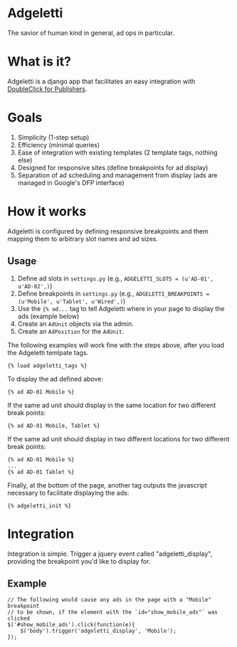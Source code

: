 Adgeletti
=========

The savior of human kind in general, ad ops in particular.

What is it?
==========

Adgeletti is a django app that facilitates an easy integration with [DoubleClick for Publishers](http://www.google.com/doubleclick/publishers/solutions/ad-serving.html "DFP").

Goals
=========

1.  Simplicity (1-step setup)
2.  Efficiency (minimal queries)
3.  Ease of integration with existing templates (2 template tags, nothing else)
4.  Designed for responsive sites (define breakpoints for ad display)
5.  Separation of ad scheduling and management from display (ads are managed in Google's DFP interface)

How it works
============

Adgeletti is configured by defining responsive breakpoints and them mapping them to arbitrary slot names and ad sizes.

Usage
-----

1.  Define ad slots in `settings.py` (e.g., `ADGELETTI_SLOTS = (u'AD-01', u'AD-02',)`)
2.  Define breakpoints in `settings.py` (e.g., `ADGELETTI_BREAKPOINTS = (u'Mobile', u'Tablet', u'Wired',)`)
3.  Use the `{% ad...` tag to tell Adgeletti where in your page to display the ads (example below)
4.  Create an `AdUnit` objects via the admin.
5.  Create an `AdPosition` for the `AdUnit`.

The following examples will work fine with the steps above, after you load the Adgeletti temlpate tags.

    {% load adgeletti_tags %}

To display the ad defined above:

    {% ad AD-01 Mobile %}

If the same ad unit should display in the same location for two different break points:

    {% ad AD-01 Mobile, Tablet %}

If the same ad unit should display in two different locations for two different break points:

    {% ad AD-01 Mobile %}
    ...
    {% ad AD-01 Tablet %}

Finally, at the bottom of the page, another tag outputs the javascript necessary to facilitate displaying the ads:

    {% adgeletti_init %}

Integration
===========

Integration is simple. Trigger a jquery event called "adgeletti_display", providing the breakpoint you'd like to display for.

Example
-------

    // The following would cause any ads in the page with a "Mobile" breakpoint
    // to be shown, if the element with the `id="show_mobile_ads"` was clicked
    $('#show_mobile_ads').click(function(e){
        $('body').trigger('adgeletti_display', 'Mobile');
    });
